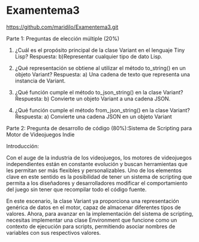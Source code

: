 # Examentema3
https://github.com/maridilo/Examentema3.git

Parte 1: Preguntas de elección múltiple (20%)

1) ¿Cuál es el propósito principal de la clase Variant en el lenguaje Tiny Lisp?
Respuesta:
b)Representar cualquier tipo de dato Lisp.

3) ¿Qué representación se obtiene al utilizar el método to_string() en un objeto Variant?
Respuesta:
a) Una cadena de texto que representa una instancia de Variant.

5) ¿Qué función cumple el método to_json_string() en la clase Variant?
Respuesta:
b) Convierte un objeto Variant a una cadena JSON.

7) ¿Qué función cumple el método from_json_string() en la clase Variant?
Respuesta:
a) Convierte una cadena JSON en un objeto Variant

Parte 2: Pregunta de desarrollo de código (80%):Sistema de Scripting para Motor de Videojuegos Indie

Introducción:

Con el auge de la industria de los videojuegos, los motores de videojuegos independientes están en constante evolución y buscan herramientas que les permitan ser más flexibles y personalizables. Uno de los elementos clave en este sentido es la posibilidad de tener un sistema de scripting que permita a los diseñadores y desarrolladores modificar el comportamiento del juego sin tener que recompilar todo el código fuente.

En este escenario, la clase Variant ya proporciona una representación genérica de datos en el motor, capaz de almacenar diferentes tipos de valores. Ahora, para avanzar en la implementación del sistema de scripting, necesitas implementar una clase Environment que funcione como un contexto de ejecución para scripts, permitiendo asociar nombres de variables con sus respectivos valores.
